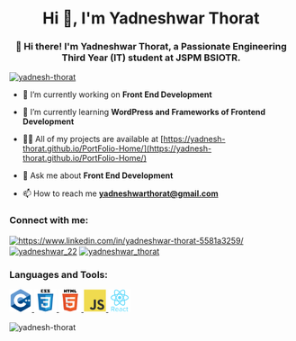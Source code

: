 <h1 align="center">Hi 👋, I'm Yadneshwar Thorat</h1>
<h3 align="center">👋 Hi there! I'm Yadneshwar Thorat, a Passionate Engineering Third Year (IT) student at JSPM BSIOTR.</h3>

<p align="left"> <a href="https://github.com/ryo-ma/github-profile-trophy"><img src="https://github-profile-trophy.vercel.app/?username=yadnesh-thorat" alt="yadnesh-thorat" /></a> </p>

- 🔭 I’m currently working on **Front End Development**

- 🌱 I’m currently learning **WordPress and Frameworks of Frontend Development**

- 👨‍💻 All of my projects are available at [https://yadnesh-thorat.github.io/PortFolio-Home/](https://yadnesh-thorat.github.io/PortFolio-Home/)

- 💬 Ask me about **Front End Development**

- 📫 How to reach me **yadneshwarthorat@gmail.com**

<h3 align="left">Connect with me:</h3>
<p align="left">
<a href="https://linkedin.com/in/https://www.linkedin.com/in/yadneshwar-thorat-5581a3259/" target="blank"><img align="center" src="https://raw.githubusercontent.com/rahuldkjain/github-profile-readme-generator/master/src/images/icons/Social/linked-in-alt.svg" alt="https://www.linkedin.com/in/yadneshwar-thorat-5581a3259/" height="30" width="40" /></a>
<a href="https://instagram.com/yadneshwar_22" target="blank"><img align="center" src="https://raw.githubusercontent.com/rahuldkjain/github-profile-readme-generator/master/src/images/icons/Social/instagram.svg" alt="yadneshwar_22" height="30" width="40" /></a>
<a href="https://www.leetcode.com/yadneshwar_thorat" target="blank"><img align="center" src="https://raw.githubusercontent.com/rahuldkjain/github-profile-readme-generator/master/src/images/icons/Social/leet-code.svg" alt="yadneshwar_thorat" height="30" width="40" /></a>
</p>

<h3 align="left">Languages and Tools:</h3>
<p align="left"> <a href="https://www.w3schools.com/cpp/" target="_blank" rel="noreferrer"> <img src="https://raw.githubusercontent.com/devicons/devicon/master/icons/cplusplus/cplusplus-original.svg" alt="cplusplus" width="40" height="40"/> </a> <a href="https://www.w3schools.com/css/" target="_blank" rel="noreferrer"> <img src="https://raw.githubusercontent.com/devicons/devicon/master/icons/css3/css3-original-wordmark.svg" alt="css3" width="40" height="40"/> </a> <a href="https://www.w3.org/html/" target="_blank" rel="noreferrer"> <img src="https://raw.githubusercontent.com/devicons/devicon/master/icons/html5/html5-original-wordmark.svg" alt="html5" width="40" height="40"/> </a> <a href="https://developer.mozilla.org/en-US/docs/Web/JavaScript" target="_blank" rel="noreferrer"> <img src="https://raw.githubusercontent.com/devicons/devicon/master/icons/javascript/javascript-original.svg" alt="javascript" width="40" height="40"/> </a> <a href="https://reactjs.org/" target="_blank" rel="noreferrer"> <img src="https://raw.githubusercontent.com/devicons/devicon/master/icons/react/react-original-wordmark.svg" alt="react" width="40" height="40"/> </a> </p>

<p><img align="center" src="https://github-readme-stats.vercel.app/api/top-langs?username=yadnesh-thorat&show_icons=true&locale=en&layout=compact" alt="yadnesh-thorat" /></p>
